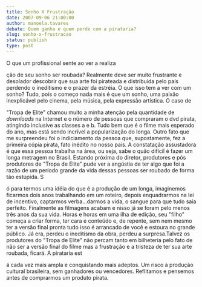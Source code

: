 ```yaml
---
title: Sonho X Frustração
date: 2007-09-06 21:00:00
author: manoela.tavares
debate: Quem ganha e quem perde com a pirataria?
slug: sonho-x-frustracao
status: publish 
type: post
---
```



O que um profissional sente ao ver a realiza

ção de seu sonho ser roubada? Realmente deve ser muito frustrante e desolador descobrir que sua arte foi pirateada e distribuída pelo país perdendo o ineditismo e o prazer da estréia. O que isso tem a ver com um sonho? Tudo, pois o começo nada mais é que um sonho, uma paixão inexplicável pelo cinema, pela música, pela expressão artística.
O caso de 

"Tropa de Elite" chamou muito a minha atenção pela quantidade de *downloads* na Internet e o número de pessoas que compraram o dvd pirata, atingindo inclusive as classes a e b. Tudo bem que é o filme mais esperado do ano, mas está sendo incrível a popularização do longa. Outro fato que me surpreendeu foi o indiciamento da pessoa que, supostamente, fez a primeira cópia pirata, fato inédito no nosso país. A constatação assustadora é que essa pessoa trabalha na área, ou seja, sabe o quão difícil é fazer um longa metragem no Brasil. Estando próxima do diretor, produtores e pós produtores de "Tropa de Elite" pude ver a angústia de ter algo que foi a razão de um período grande da vida dessas pessoas ser roubado de forma tão estúpida.
S

ó para termos uma idéia do que é a produção de um longa, imaginemos ficarmos dois anos trabalhando em um roteiro, depois enquadrarmos na lei de incentivo, captarmos verba...darmos a vida, o sangue para que tudo saia perfeito. Finalmente as filmagens acabam e nisso já se foram pelo menos três anos da sua vida. Horas e horas em uma ilha de edição, seu "filho" começa a criar forma, ter cara e conteúdo e, de repente, sem nem mesmo ter a versão final pronta tudo isso é arrancado de você e estoura no grande público. Já era, perdeu o ineditismo da obra, perdeu a surpresa.Talvez os produtores do "Tropa de Elite" não percam tanto em bilheteria pelo fato de não ser a versão final do filme mas a frustração e a tristeza de ter sua arte roubada, ficará.
A pirataria est

á cada vez mais ampla e conquistando mais adeptos. Um risco à produção cultural brasileira, sem ganhadores ou vencedores. Reflitamos e pensemos antes de comprarmos um produto pirata.
